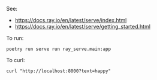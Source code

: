 

See:
- https://docs.ray.io/en/latest/serve/index.html
- https://docs.ray.io/en/latest/serve/getting_started.html


To run:

    poetry run serve run ray_serve.main:app

To curl:

    curl "http://localhost:8000?text=happy"
